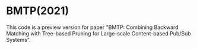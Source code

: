 # BMTP(2021)

This code is a preview version for paper "BMTP: Combining Backward Matching with Tree-based Pruning for Large-scale Content-based Pub/Sub Systems".